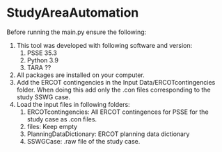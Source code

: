 # StudyAreaAutomation
Before running the main.py ensure the following:
1. This tool was developed with following software and version:
   1. PSSE 35.3
   2. Python 3.9
   3. TARA ??
2. All packages are installed on your computer.
3. Add the ERCOT contingencies in the Input Data/ERCOTcontingencies folder. When doing this add only the .con files corresponding to the study SSWG case.
4. Load the input files in following folders:
   1. ERCOTcontingencies: All ERCOT contingences for PSSE for the study case as .con files.
   2. files: Keep empty
   3. PlanningDataDictionary: ERCOT planning data dictionary
   4. SSWGCase: .raw file of the study case.